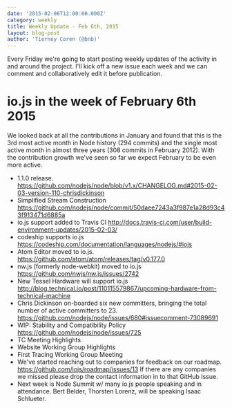 ```yaml
---
date: '2015-02-06T12:00:00.000Z'
category: weekly
title: Weekly Update - Feb 6th, 2015
layout: blog-post
author: 'Tierney Coren (@bnb)'
---
```


Every Friday we're going to start posting weekly updates of the activity in and around the project. I'll kick off a new issue each week and we can comment and collaboratively edit it before publication.

# io.js in the week of February 6th 2015

We looked back at all the contributions in January and found that this is the 3rd most active month in Node history (294 commits) and the single most active month in almost three years (308 commits in February 2012). With the contribution growth we've seen so far we expect February to be even more active.

- 1.1.0 release. https://github.com/nodejs/node/blob/v1.x/CHANGELOG.md#2015-02-03-version-110-chrisdickinson
- Simplified Stream Construction https://github.com/nodejs/node/commit/50daee7243a3f987e1a28d93c43f913471d6885a
- io.js support added to Travis CI http://docs.travis-ci.com/user/build-environment-updates/2015-02-03/
- codeship supports io.js https://codeship.com/documentation/languages/nodejs/#iojs
- Atom Editor moved to io.js. https://github.com/atom/atom/releases/tag/v0.177.0
- nw.js (formerly node-webkit) moved to io.js https://github.com/nwjs/nw.js/issues/2742
- New Tessel Hardware will support io.js http://blog.technical.io/post/110115579867/upcoming-hardware-from-technical-machine
- Chris Dickinson on-boarded six new committers, bringing the total number of active committers to 23. https://github.com/nodejs/node/issues/680#issuecomment-73089691
- WIP: Stability and Compatibility Policy https://github.com/nodejs/node/issues/725
- TC Meeting Highlights
- Website Working Group Highlights
- First Tracing Working Group Meeting
- We've started reaching out to companies for feedback on our roadmap. https://github.com/iojs/roadmap/issues/13 If there are any companies we missed please drop the contact information in to that GitHub Issue.
- Next week is Node Summit w/ many io.js people speaking and in attendance. Bert Belder, Thorsten Lorenz, will be speaking Isaac Schlueter.
